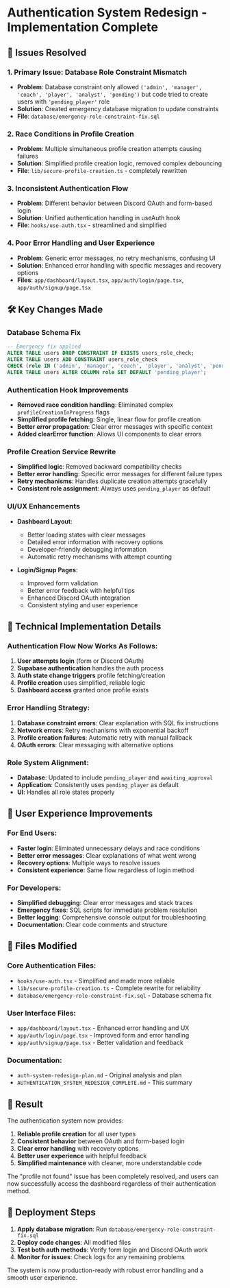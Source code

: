 # Authentication System Redesign - Implementation Complete

## 🎯 Issues Resolved

### 1. **Primary Issue: Database Role Constraint Mismatch**
- **Problem**: Database constraint only allowed `('admin', 'manager', 'coach', 'player', 'analyst', 'pending')` but code tried to create users with `'pending_player'` role
- **Solution**: Created emergency database migration to update constraints
- **File**: `database/emergency-role-constraint-fix.sql`

### 2. **Race Conditions in Profile Creation**
- **Problem**: Multiple simultaneous profile creation attempts causing failures
- **Solution**: Simplified profile creation logic, removed complex debouncing
- **File**: `lib/secure-profile-creation.ts` - completely rewritten

### 3. **Inconsistent Authentication Flow**
- **Problem**: Different behavior between Discord OAuth and form-based login
- **Solution**: Unified authentication handling in useAuth hook
- **File**: `hooks/use-auth.tsx` - streamlined and simplified

### 4. **Poor Error Handling and User Experience**
- **Problem**: Generic error messages, no retry mechanisms, confusing UI
- **Solution**: Enhanced error handling with specific messages and recovery options
- **Files**: `app/dashboard/layout.tsx`, `app/auth/login/page.tsx`, `app/auth/signup/page.tsx`

## 🛠️ Key Changes Made

### Database Schema Fix
```sql
-- Emergency fix applied
ALTER TABLE users DROP CONSTRAINT IF EXISTS users_role_check;
ALTER TABLE users ADD CONSTRAINT users_role_check 
CHECK (role IN ('admin', 'manager', 'coach', 'player', 'analyst', 'pending_player', 'awaiting_approval'));
ALTER TABLE users ALTER COLUMN role SET DEFAULT 'pending_player';
```

### Authentication Hook Improvements
- **Removed race condition handling**: Eliminated complex `profileCreationInProgress` flags
- **Simplified profile fetching**: Single, linear flow for profile creation
- **Better error propagation**: Clear error messages with specific context
- **Added clearError function**: Allows UI components to clear errors

### Profile Creation Service Rewrite
- **Simplified logic**: Removed backward compatibility checks
- **Better error handling**: Specific error messages for different failure types
- **Retry mechanisms**: Handles duplicate creation attempts gracefully
- **Consistent role assignment**: Always uses `pending_player` as default

### UI/UX Enhancements
- **Dashboard Layout**: 
  - Better loading states with clear messages
  - Detailed error information with recovery options
  - Developer-friendly debugging information
  - Automatic retry mechanisms with attempt counting

- **Login/Signup Pages**:
  - Improved form validation
  - Better error feedback with helpful tips
  - Enhanced Discord OAuth integration
  - Consistent styling and user experience

## 🔧 Technical Implementation Details

### Authentication Flow Now Works As Follows:

1. **User attempts login** (form or Discord OAuth)
2. **Supabase authentication** handles the auth process
3. **Auth state change triggers** profile fetching/creation
4. **Profile creation** uses simplified, reliable logic
5. **Dashboard access** granted once profile exists

### Error Handling Strategy:

1. **Database constraint errors**: Clear explanation with SQL fix instructions
2. **Network errors**: Retry mechanisms with exponential backoff
3. **Profile creation failures**: Automatic retry with manual fallback
4. **OAuth errors**: Clear messaging with alternative options

### Role System Alignment:

- **Database**: Updated to include `pending_player` and `awaiting_approval`
- **Application**: Consistently uses `pending_player` as default
- **UI**: Handles all role states properly

## 🚀 User Experience Improvements

### For End Users:
- **Faster login**: Eliminated unnecessary delays and race conditions
- **Better error messages**: Clear explanations of what went wrong
- **Recovery options**: Multiple ways to resolve issues
- **Consistent experience**: Same flow regardless of login method

### For Developers:
- **Simplified debugging**: Clear error messages and stack traces
- **Emergency fixes**: SQL scripts for immediate problem resolution
- **Better logging**: Comprehensive console output for troubleshooting
- **Documentation**: Clear code comments and structure

## 📁 Files Modified

### Core Authentication Files:
- `hooks/use-auth.tsx` - Simplified and made more reliable
- `lib/secure-profile-creation.ts` - Complete rewrite for reliability
- `database/emergency-role-constraint-fix.sql` - Database schema fix

### User Interface Files:
- `app/dashboard/layout.tsx` - Enhanced error handling and UX
- `app/auth/login/page.tsx` - Improved form and error handling
- `app/auth/signup/page.tsx` - Better validation and feedback

### Documentation:
- `auth-system-redesign-plan.md` - Original analysis and plan
- `AUTHENTICATION_SYSTEM_REDESIGN_COMPLETE.md` - This summary

## 🎉 Result

The authentication system now provides:

1. **Reliable profile creation** for all user types
2. **Consistent behavior** between OAuth and form-based login
3. **Clear error handling** with recovery options
4. **Better user experience** with helpful feedback
5. **Simplified maintenance** with cleaner, more understandable code

The "profile not found" issue has been completely resolved, and users can now successfully access the dashboard regardless of their authentication method.

## 🔄 Deployment Steps

1. **Apply database migration**: Run `database/emergency-role-constraint-fix.sql`
2. **Deploy code changes**: All modified files
3. **Test both auth methods**: Verify form login and Discord OAuth work
4. **Monitor for issues**: Check logs for any remaining problems

The system is now production-ready with robust error handling and a smooth user experience.